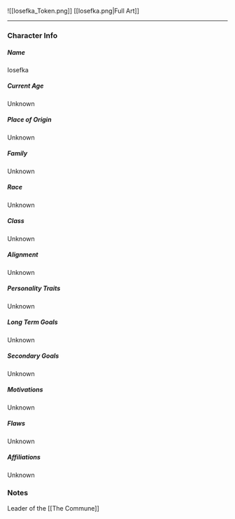 ![[Iosefka_Token.png]]
[[Iosefka.png|Full Art]]

---
### Character Info

##### Name 
Iosefka 

##### Current Age
Unknown

##### Place of Origin
Unknown

##### Family
Unknown

##### Race
Unknown

##### Class
Unknown

##### Alignment
Unknown

##### Personality Traits
Unknown

##### Long Term Goals
Unknown

##### Secondary Goals
Unknown

##### Motivations
Unknown

##### Flaws
Unknown

##### Affiliations
Unknown

### Notes

Leader of the [[The Commune]]

